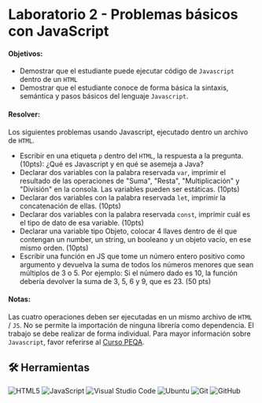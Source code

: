 
# Laboratorio 2 - Problemas básicos con JavaScript

#### Objetivos:

- Demostrar que el estudiante puede ejecutar código de `Javascript` dentro de un `HTML`
- Demostrar que el estudiante conoce de forma básica la sintaxis, semántica y pasos básicos del lenguaje `Javascript`.

#### Resolver:

Los siguientes problemas usando Javascript, ejecutado dentro un archivo de `HTML`.

- Escribir en una etiqueta `p` dentro del `HTML`, la respuesta a la pregunta. (10pts): ¿Qué es Javascript y en qué se asemeja a Java?
- Declarar dos variables con la palabra reservada `var`, imprimir el resultado de las operaciones de "Suma", "Resta", "Multiplicación" y "División" en la consola. Las variables pueden ser estáticas. (10pts)
- Declarar dos variables con la palabra reservada `let`, imprimir la concatenación de ellas. (10pts)
- Declarar dos variables con la palabra reservada `const`, imprimir cuál es el tipo de dato de esa variable. (10pts)
- Declarar una variable tipo Objeto, colocar 4 llaves dentro de él que contengan un number, un string, un booleano y un objeto vacío, en ese mismo orden. (10pts)
- Escribir una función en JS que tome un número entero positivo como argumento y devuelva la suma de todos los números menores que sean múltiplos de 3 o 5. Por ejemplo: Si el número dado es 10, la función debería devolver la suma de 3, 5, 6 y 9, que es 23. (50 pts)
#### Notas:

Las cuatro operaciones deben ser ejecutadas en un mismo archivo de `HTML` / `JS`.
No se permite la importación de ninguna librería como dependencia.
El trabajo se debe realizar de forma individual. Para mayor información sobre `Javascript`, favor referirse al [Curso PEQA](https://www.youtube.com/watch?v=pReQxwuCuLA&list=PL9TfM0ANOwoAWGsjvzfFOevTV5xWmbVoA).




## 🛠 Herramientas
![HTML5](https://img.shields.io/badge/html5-%23E34F26.svg?style=for-the-badge&logo=html5&logoColor=white)
![JavaScript](https://img.shields.io/badge/javascript-%23323330.svg?style=for-the-badge&logo=javascript&logoColor=%23F7DF1E)
![Visual Studio Code](https://img.shields.io/badge/Visual%20Studio%20Code-0078d7.svg?style=for-the-badge&logo=visual-studio-code&logoColor=white)
![Ubuntu](https://img.shields.io/badge/Ubuntu-E95420?style=for-the-badge&logo=ubuntu&logoColor=white)
![Git](https://img.shields.io/badge/git-%23F05033.svg?style=for-the-badge&logo=git&logoColor=white)
![GitHub](https://img.shields.io/badge/github-%23121011.svg?style=for-the-badge&logo=github&logoColor=white)



